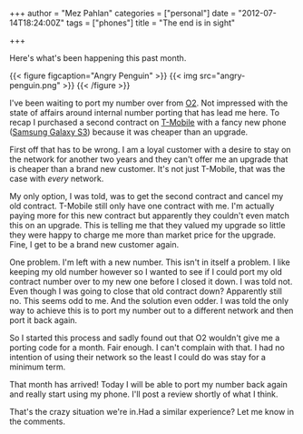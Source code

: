 +++
author = "Mez Pahlan"
categories = ["personal"]
date = "2012-07-14T18:24:00Z"
tags = ["phones"]
title = "The end is in sight"

+++

Here's what's been happening this past month.

{{< figure figcaption="Angry Penguin" >}}
    {{< img src="angry-penguin.png" >}}
{{< /figure >}}

<!--more-->

I've been waiting to port my number over from [O2](http://www.o2.co.uk/). Not impressed with the state of affairs around
internal number porting that has lead me here. To recap I purchased a second contract on
[T-Mobile](http://www.t-mobile.co.uk/) with a fancy new phone ([Samsung Galaxy
S3](http://www.samsung.com/uk/consumer/mobile-devices/smartphones/android/GT-I9300MBDBTU)) because it was cheaper than
an upgrade.

First off that has to be wrong. I am a loyal customer with a desire to stay on the network for another two years and
they can't offer me an upgrade that is cheaper than a brand new customer. It's not just T-Mobile, that was the case with
*every* network.

My only option, I was told, was to get the second contract and cancel my old contract. T-Mobile still only have one
contract with me. I'm actually paying more for this new contract but apparently they couldn't even match this on an
upgrade. This is telling me that they valued my upgrade so little they were happy to charge me more than market price
for the upgrade. Fine, I get to be a brand new customer again.

One problem. I'm left with a new number. This isn't in itself a problem. I like keeping my old number however so I
wanted to see if I could port my old contract number over to my new one before I closed it down. I was told not. Even
though I was going to close that old contract down? Apparently still no. This seems odd to me. And the solution even
odder. I was told the only way to achieve this is to port my number out to a different network and then port it back
again.

So I started this process and sadly found out that O2 wouldn't give me a porting code for a month. Fair enough. I can't
complain with that. I had no intention of using their network so the least I could do was stay for a minimum term.

That month has arrived! Today I will be able to port my number back again and really start using my phone. I'll post a
review shortly of what I think.

That's the crazy situation we're in.Had a similar experience? Let me know in the comments.
